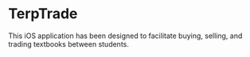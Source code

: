 TerpTrade
=========
This iOS application has been designed to facilitate buying, selling, and trading textbooks between students. 





